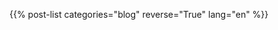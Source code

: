 <!--
.. title: Longerposts' archive
-->
{{% post-list categories="blog" reverse="True" lang="en" %}}
